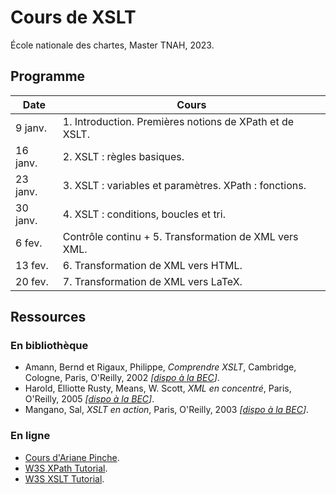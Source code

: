 # Cours de XSLT

École nationale des chartes, Master TNAH, 2023.

## Programme

| Date     | Cours                                                   |
|----------|---------------------------------------------------------|
| 9 janv.  | 1. Introduction. Premières notions de XPath et de XSLT. |
| 16 janv. | 2. XSLT : règles basiques.                              |
| 23 janv. | 3. XSLT : variables et paramètres. XPath : fonctions.   |
| 30 janv. | 4. XSLT : conditions, boucles et tri.                   |
| 6 fev.   | Contrôle continu + 5. Transformation de XML vers XML.   |
| 13 fev.  | 6. Transformation de XML vers HTML.                     |
| 20 fev.  | 7. Transformation de XML vers LaTeX.                    |

## Ressources

### En bibliothèque
- Amann, Bernd et Rigaux, Philippe, _Comprendre XSLT_, Cambridge, Cologne, Paris, O'Reilly, 2002 _[[dispo à la BEC](https://catalogue.chartes.psl.eu/cgi-bin/koha/opac-detail.pl?biblionumber=17515)]_.
- Harold, Elliotte Rusty, Means, W. Scott, _XML en concentré_, Paris, O'Reilly, 2005 _[[dispo à la BEC](https://catalogue.chartes.psl.eu/cgi-bin/koha/opac-detail.pl?biblionumber=85823)]_.
- Mangano, Sal, _XSLT en action_, Paris, O'Reilly, 2003 _[[dispo à la BEC](https://catalogue.chartes.psl.eu/cgi-bin/koha/opac-detail.pl?biblionumber=85826)]_.

### En ligne
- [Cours d'Ariane Pinche](https://github.com/ArianePinche/coursTNAH_XSLT).
- [W3S XPath Tutorial](https://www.w3schools.com/xml/xpath_intro.asp).
- [W3S XSLT Tutorial](https://www.w3schools.com/xml/xsl_intro.asp).
